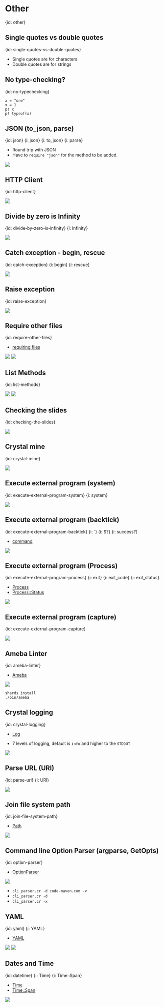# Other
{id: other}

## Single quotes vs double quotes 
{id: single-quotes-vs-double-quotes}

* Single quotes are for characters
* Double quotes are for strings


## No type-checking?
{id: no-typechecking}

```
x = "one"
x = 1
p! x
p! typeof(x)
```

## JSON (to_json, parse)
{id: json}
{i: json}
{i: to_json}
{i: parse}

* Round trip with JSON
* Have to `require "json"` for the method to be added.

![](examples/json.cr)

## HTTP Client
{id: http-client}

![](examples/http_client.cr)


## Divide by zero is Infinity
{id: divide-by-zero-is-infinity}
{i: Infinity}

![](examples/divide_by_zero.cr)

## Catch exception - begin, rescue
{id: catch-exception}
{i: begin}
{i: rescue}

![](examples/catch_exception.cr)

## Raise exception
{id: raise-exception}

![](examples/raise_exception.cr)

## Require other files
{id: require-other-files}

* [requiring files](https://crystal-lang.org/reference/syntax_and_semantics/requiring_files.html)

![](examples/one/welcome.cr)
![](examples/one/use_welcome.cr)

## List Methods
{id: list-methods}

![](examples/methods.cr)
![](examples/methods.out)


## Checking the slides
{id: checking-the-slides}

![](examples/check_slides.cr)

## Crystal mine
{id: crystal-mine}

![](examples/mine.cr)

## Execute external program (system)
{id: execute-external-program-system}
{i: system}

![](examples/system.cr)

## Execute external program (backtick)
{id: execute-external-program-backtick}
{i: `}
{i: $?}
{i: success?}

* [command](https://crystal-lang.org/reference/syntax_and_semantics/literals/command.html)

![](examples/backtick.cr)

## Execute external program (Process)
{id: execute-external-program-process}
{i: exit}
{i: exit_code}
{i: exit_status}

* [Process](https://crystal-lang.org/api/Process.html)
* [Process::Status](https://crystal-lang.org/api/Process/Status.html)

![](examples/process.cr)

## Execute external program (capture)
{id: execute-external-program-capture}

![](examples/capture.cr)


## Ameba Linter
{id: ameba-linter}


* [Ameba](https://github.com/crystal-ameba/ameba)

![](.ameba.yml)

```
shards install
./bin/ameba
```

## Crystal logging
{id: crystal-logging}

* [Log](https://crystal-lang.org/api/Log.html)

* 7 levels of logging, default is `info` and higher to the `STDOUT`

![](examples/logging.cr)

## Parse URL (URI)
{id: parse-url}
{i: URI}

![](examples/parse_url.cr)

## Join file system path
{id: join-file-system-path}

* [Path](https://crystal-lang.org/api/Path.html)

![](examples/path.cr)


## Command line Option Parser (argparse, GetOpts)
{id: option-parser}

* [OptionParser](https://crystal-lang.org/api/OptionParser.html)

![](examples/cli_parser.cr)

* `cli_parser.cr -d code-maven.com -v`
* `cli_parser.cr -d`
* `cli_parser.cr -x`

## YAML
{id: yaml}
{i: YAML}

* [YAML](https://crystal-lang.org/api/YAML.html)

![](examples/crystal.yml)
![](examples/use_yaml.cr)


## Dates and Time
{id: datetime}
{i: Time}
{i: Time::Span}

* [Time](https://crystal-lang.org/api/Time.html)
* [Time::Span](https://crystal-lang.org/api/Time/Span.html)

![](examples/my_time.cr)
